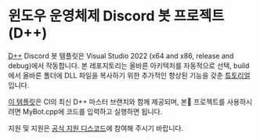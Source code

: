 # 윈도우 운영체제 Discord 봇 프로젝트 (D++)

[D++](https://github.com/brainboxdotcc/DPP) Discord 봇 템플릿은 Visual Studio 2022 (x64 and x86, release and debug)에서 작동합니다. 본 레포지토리는 올바른 아키텍처를 자동적으로 선택, build에서 올바른 폴더에 DLL 파일을 복사하기 위한 추가적인 향상된 기능을 갖춘 [튜토리얼](https://dpp.dev/build-a-discord-bot-windows-visual-studio.html)입니다.

[이 템플릿](https://github.com/HarryKito/_WIN_Haiiron-discrod-bot)은 CI의 최신 D++ 마스터 브랜치와 함께 제공되며, 본 프로젝트를 사용하시려면 MyBot.cpp에 코드를 입력하고 실행하면 됩니다.

지원 및 지원은 [공식 지원 디스코드](https://discord.gg/dpp)에 참여해 주시기 바랍니다.
